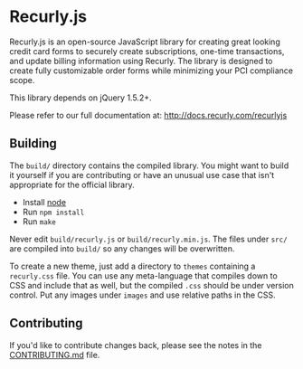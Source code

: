 # Recurly.js

Recurly.js is an open-source JavaScript library for creating great looking
credit card forms to securely create subscriptions, one-time transactions, and
update billing information using Recurly. The library is designed to create
fully customizable order forms while minimizing your PCI compliance scope.

This library depends on jQuery 1.5.2+.

Please refer to our full documentation at: http://docs.recurly.com/recurlyjs

## Building

The `build/` directory contains the compiled library. You might want to build it
yourself if you are contributing or have an unusual use case that isn't
appropriate for the official library.

* Install [node](http://nodejs.org/)
* Run `npm install`
* Run `make`

Never edit `build/recurly.js` or `build/recurly.min.js`. The files under `src/`
are compiled into `build/` so any changes will be overwritten.

To create a new theme, just add a directory to `themes` containing a
`recurly.css` file. You can use any meta-language that compiles down to CSS and
include that as well, but the compiled `.css` should be under version control.
Put any images under `images` and use relative paths in the CSS.

## Contributing

If you'd like to contribute changes back, please see the notes in the
[CONTRIBUTING.md](./CONTRIBUTING.md) file.
